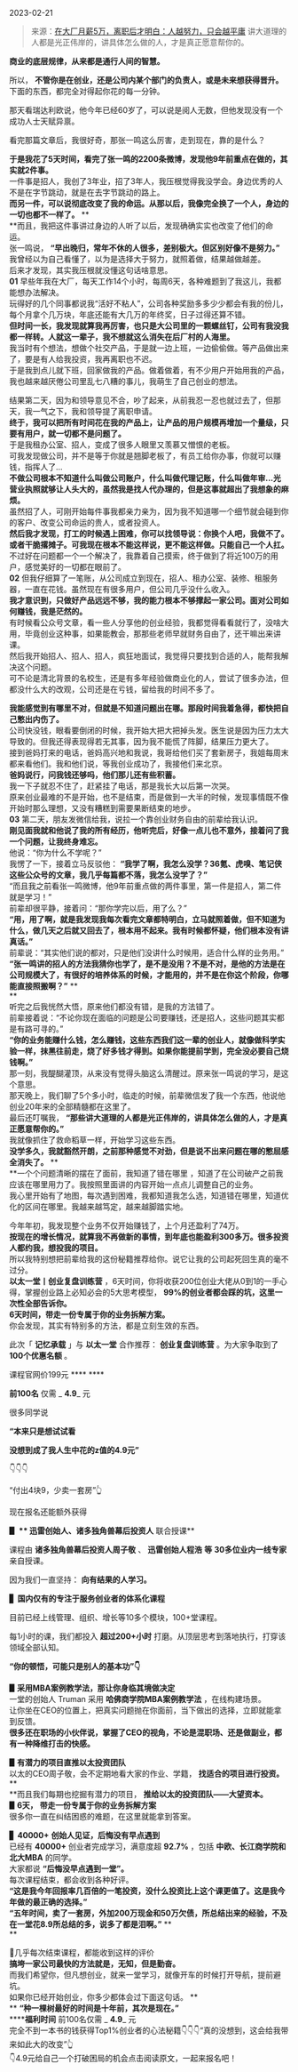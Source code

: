 2023-02-21

> 来源：[在大厂月薪5万，离职后才明白：人越努力，只会越平庸](http://mp.weixin.qq.com/s?__biz=MzU0MjYwNDU2Mw==&mid=2247509955&idx=1&sn=09b55e07a7fcb5d31b69633b77303bff&chksm=fb1acbbfcc6d42a933e79b4562c029f451c28d6593b0c72ba3c3c390f648a4ec0c96e683540c&scene=27#wechat_redirect)
> 讲大道理的人都是光正伟岸的，讲具体怎么做的人，才是真正愿意帮你的。

**商业的底层规律，从来都是通行人间的智慧。**

  

所以， **不管你是在创业，还是公司内某个部门的负责人，或是未来想获得晋升。** 下面的东西，都完全对得起你花的每一分钟。

  

那天看瑞达利欧说，他今年已经60岁了，可以说是阅人无数，但他发现没有一个成功人士天赋异禀。

  
看完那篇文章后，我很好奇，那张一鸣这么厉害，走到现在，靠的是什么？  
  
 **于是我花了5天时间，看完了张一鸣的2200条微博，发现他9年前重点在做的，其实就2件事。**  
一件事是招人，我创了3年业，招了3年人，我压根觉得我没学会。身边优秀的人不是在字节跳动，就是在去字节跳动的路上。  
 **而另一件，可以说彻底改变了我的命运。从那以后，我像完全换了一个人，身边的一切也都不一样了。** **  
**而且，我把这件事讲过身边的人听了以后，发现确确实实也改变了他们的命运。  
张一鸣说， **“早出晚归，常年不休的人很多，差别极大。但区别好像不是努力。”**  
我曾经以为自己看懂了，以为是选择大于努力，就照着做，结果越做越差。  
后来才发现，其实我压根就没懂这句话啥意思。  
 **01** 早些年我在大厂，每天工作14个小时，每周6天，各种难题到了我这儿，我都能想办法解决。  
玩得好的几个同事都说我“活好不粘人”，公司各种奖励多多少少都会有我的份儿，每个月拿个几万块，年底还能有大几万的年终奖，日子过得还算不错。  
 **但时间一长，我发现就算我再厉害，也只是大公司里的一颗螺丝钉，公司有我没我都一样转。人就这一辈子，我不想就这么消失在后厂村的人海里。**  
我当时有个想法，想做个社交产品，于是就一边上班，一边偷偷做。等产品做出来了，要是有人给我投资，我再离职也不迟。  
于是我到点儿就下班，回家做我的产品。做着做着，有不少用户开始用我的产品，我也越来越厌倦公司里乱七八糟的事儿，我萌生了自己创业的想法。  
  
结果第二天，因为和领导意见不合，吵了起来，从前我忍一忍也就过去了，但那天，我一气之下，我和领导提了离职申请。  
 **终于，我可以把所有时间花在我的产品上，让产品的用户规模再增加一个量级，只要有用户，就一切都不是问题了。**  
于是我租办公室、招人，变成了很多人眼里又羡慕又憎恨的老板。  
可我发现做公司，并不是等于你就是翘脚老板了，有员工给你办事，你就可以赚钱，指挥人了...  
**不做公司根本不知道什么叫做公司账户，什么叫做代理记账，什么叫做年审...光营业执照就够让人头大的，虽然我是找人代办理的，但是这事就超出了我想象的麻烦。**  
虽然招了人，可刚开始每件事我都亲力亲为，因为我不知道哪一个细节就会碰到你的客户、改变公司命运的贵人，或者投资人。  
 **然后我才发现，打工的时候遇上困难，你可以找领导说：你换个人吧，我做不了。或者干脆撂摊子。可我现在根本不能这样说，更不能这样做。只能自己一个人扛。**  
不过好在问题都一个一个解决了，我靠着自己摸索，终于做到了将近100万的用户，感觉美好的一切都在眼前了。  
 **02** 但我仔细算了一笔账，从公司成立到现在，招人、租办公室、装修、租服务器，一直在花钱。虽然现在有很多用户，但公司几乎没什么收入。  
 **我才意识到，只做好产品远远不够，我的能力根本不够撑起一家公司。面对公司如何赚钱，我是茫然的。**  
有时候看公众号文章，看一些人分享他的创业经验，我都觉得看看就行了，没啥大用，毕竟创业这种事，如果能教会，那那些老师早就财务自由了，还干嘛出来讲课。  
然后我开始招人、招人、招人，疯狂地面试，我觉得只要找到合适的人，能帮我解决这个问题。  
可不论是清北背景的名校生，还是有多年经验做商业化的人，尝试了很多办法，但都没什么大的改观，公司还是在亏钱，留给我的时间不多了。  
  
 **我能感觉到有哪里不对，但就是不知道问题出在哪。那段时间我着急得，都快把自己憋出内伤了。**  
公司快没钱，眼看要倒闭的时候，我开始大把大把掉头发。医生说是因为压力太大导致的。但我还得表现得若无其事，因为我不能慌了阵脚，结果压力更大了。  
接到爸妈打来的电话，爸妈高兴地和我说，我哥给他们买了套新房子，我姐每周末都来看他们。我和他们说，等我创业成功了，我接他们来北京。  
 **爸妈说行，问我钱还够吗，他们那儿还有些积蓄。**  
我一下子就忍不住了，赶紧挂了电话，那是我长大以后第一次哭。  
原来创业最难的不是开始，也不是结束，而是做到一大半的时候，发现事情既不像开始时那么理想，又没有糟糕到需要果断结束的地步。  
**03** 第二天，朋友发微信给我，说拉一个靠创业财务自由的前辈给我认识。  
 **刚见面我就和他说了我的所有经历，他听完后，好像一点儿也不意外，接着问了我一个问题，让我终身难忘。**  
他说：“你为什么不学呢？”  
我愣了一下，接着立马反驳他： **“我学了啊，我怎么没学？36氪、虎嗅、笔记侠这些公众号的文章，我几乎每篇都不落，我怎么没学了？”**  
“而且我之前看张一鸣微博，他9年前重点做的两件事里，第一件是招人，第二件就是学习！”  
前辈却很平静，接着问：“那你学完以后，用了么？”  
**“用，用了啊，就是我发现我每次看完文章都特明白，立马就照着做，但不知道为什么，做几天之后就又回去了，根本用不起来。我有时候都怀疑，他们根本没有讲真话。”**  
前辈说：“其实他们说的都对，只是他们没讲什么时候用，适合什么样的业务用。”  
**“张一鸣讲的招人的方法我猜你也学了，是不是没用？不是不对，是他的方法是在公司规模大了，有很好的培养体系的时候，才能用的，并不是在你这个阶段，你哪能直接照搬啊？”**
**  
**  
听完之后我恍然大悟，原来他们都没有错，是我的方法错了。  
前辈接着说：“不论你现在面临的问题是公司要赚钱，还是招人，这些问题其实都是有路可寻的。”  
**“你的业务能赚什么钱，怎么赚钱，这些东西我们这一辈的创业人，就像做科学实验一样，抹黑往前走，烧了好多钱才得到。如果你能提前学到，完全没必要自己烧钱啊。”**  
那一刻，我醍醐灌顶，从来没有觉得头脑这么清醒过。原来张一鸣说的学习，是这个意思。  
那天晚上，我们聊了5个多小时，临走的时候，前辈微信发了我一个东西，他说他创业20年来的全部精髓都在这里了。  
最后还叮嘱我， **“那些讲大道理的人都是光正伟岸的，讲具体怎么做的人，才是真正愿意帮你的。”**  
我就像抓住了救命稻草一样，开始学习这些东西。  
 **没学多久，我就豁然开朗，之前那种感觉不对劲，但是说不出来问题在哪的憋屈感全消失了。** **  
**一个个问题清晰的摆在了面前，我知道了错在哪里 ，知道了在公司破产之前我应该在哪里用力了。我按照里面讲的内容开始一点点儿调整自己的业务。  
我心里开始有了地图，每次遇到困难，我都知道我怎么选，知道错在哪里，知道优化的区间在哪里。我越来越笃定，越来越脚踏实地。  
  
今年年初，我发现整个业务不仅开始赚钱了，上个月还盈利了74万。  
 **按现在的增长情况，就算我不再做新的事情，到年底也能盈利300多万。很多投资人都约我，想投我的项目。**  
所以我特别想把前辈给我的这份秘籍推荐给你。说它让我的公司起死回生真的毫不过分。  
 **以太一堂丨创业复盘训练营** ，6天时间，你将收获200位创业大佬从0到1的一手心得，掌握创业路上必知必会的5大思考模型，
**99%的创业者都会踩的坑，这里一次性全部告诉你。**  
 **6天时间，带走一份专属于你的业务拆解方案。**  
你会发现，其实有特别多的方法，都是立刻生效的东西。  
  
此次「 **记忆承载** 」与 **以太一堂** 合作推荐： **创业复盘训练营** 。为大家争取到了 **100个优惠名额** 。  

课程官网价199元 **** ****

 **前100名** 仅需 _ **4.9**_ 元

很多同学说

 **“本来只是想试试看**

 **没想到成了我人生中花的z值的4.9元”**

👇👇👇

“付出4块9，少卖一套房”👆

  

现在报名还能额外获得

  

 **▋ ** **迅雷创始人、诸多独角兽幕后投资人**** 联合授课**

  

课程由 **诸多独角兽幕后投资人周子敬** 、 **迅雷创始人程浩** **等** **30多位业内一线专家** 亲自授课。

  

因为我们一直坚持： **向有结果的人学习。**

 **▋** **国内仅有的专注于服务创业者的体系化课程**

  

目前已经上线管理、组织、增长等10多个模块，100+堂课程。

  

每1小时的课，我们都投入 **超过200+小时** 打磨。从顶层思考到落地执行，打穿该领域全部认知。

  

 **“你的顿悟，可能只是别人的基本功”👇**

  
 **▋采用MBA案例教学法，那让你身临其境做决定**  
一堂的创始人 Truman 采用 **哈佛商学院MBA案例教学法** ，在线构建场景。  
让你坐在CEO的位置上，把真实问题抛在你面前，当下做出的选择，立即就能拿到反馈。  
 **很多还在职场的小伙伴说，掌握了CEO的视角，不论是混职场、还是做副业，都有一种降维打击的快感。**  
  
 **▋有潜力的项目直推以太投资团队**  
以太的CEO周子敬，会不定期地看大家的作业、学籍， **找适合的项目进行投资。** **  
**而且我们每期也挖掘有潜力的项目， **推给以太的投资团队——大望资本。**  
 **▋6天，** **带走一份专属于你的业务拆解方案**  
很多你一直在纠结困惑的难题，在这里就能拿到答案。  

 **▋** **40000+** **创始人见证，后悔没有早点遇到**  
已经有 **40000+** 创业者完成学习，满意度超 **92.7%** ，包括 **中欧、长江商学院和北大MBA** 的同学。  
大家都说 **“后悔没早点遇到一堂”。**  
每次课程结束，都会收到各种好评。  
 **“这是我今年回报率几百倍的一笔投资，没什么投资比上这个课更值了。这是我今年做的最正确的选择。”**  
 **“五年时间，卖了一套房，外加200万现金和50万欠债，所总结出来的经验，不及在一堂花8.9所总结的多，说多了都是泪啊。”** **  
**  
  
🔼几乎每次结束课程，都能收到这样的评价  
 **搞垮一家公司最快的方法就是，无知，但是勤奋。**  
而我们希望你，但凡想创业，就来一堂学习，就像开车的时候打开导航，提前避坑。  
如果你已经开始创业，你多少都体会过下面这句话。 **  
** **“种一棵树最好的时间是十年前，其次是现在。”**  
 ******福利时间** 前100名仅需 _ **4.9**_ 元  
完全不到一本书的钱获得Top1%创业者的心法秘籍👇👇👇“真的没想到，这会给我带来如此大的改变”👆  
👇4.9元给自己一个打破困局的机会点击阅读原文，一起来报名吧！

